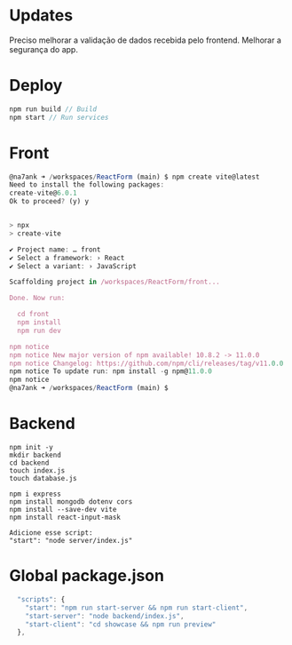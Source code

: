 # Updates
Preciso melhorar a validação de dados recebida pelo frontend. Melhorar a segurança do app.

# Deploy
```javascript
npm run build // Build
npm start // Run services
```

# Front
```javascript
@na7ank ➜ /workspaces/ReactForm (main) $ npm create vite@latest
Need to install the following packages:
create-vite@6.0.1
Ok to proceed? (y) y


> npx
> create-vite

✔ Project name: … front
✔ Select a framework: › React
✔ Select a variant: › JavaScript

Scaffolding project in /workspaces/ReactForm/front...

Done. Now run:

  cd front
  npm install
  npm run dev

npm notice
npm notice New major version of npm available! 10.8.2 -> 11.0.0
npm notice Changelog: https://github.com/npm/cli/releases/tag/v11.0.0
npm notice To update run: npm install -g npm@11.0.0
npm notice
@na7ank ➜ /workspaces/ReactForm (main) $ 
```

# Backend
```
npm init -y
mkdir backend
cd backend
touch index.js
touch database.js

npm i express
npm install mongodb dotenv cors
npm install --save-dev vite
npm install react-input-mask

Adicione esse script:
"start": "node server/index.js"
```
# Global package.json
```javascript
  "scripts": {
    "start": "npm run start-server && npm run start-client",
    "start-server": "node backend/index.js",
    "start-client": "cd showcase && npm run preview"
  },
```

